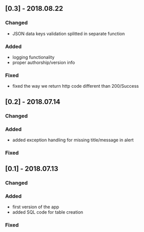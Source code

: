 ## [0.3] - 2018.08.22
### Changed
- JSON data keys validation splitted in separate function

### Added
- logging functionality
- proper authorship/version info

### Fixed
- fixed the way we return http code different than 200/Success

## [0.2] - 2018.07.14
### Changed

### Added
- added exception handling for missing title/message in alert

### Fixed

## [0.1] - 2018.07.13
### Changed

### Added
- first version of the app
- added SQL code for table creation

### Fixed
